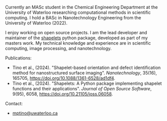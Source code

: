 Currently an MASc student in the Chemical Engineering Department at the University of Waterloo researching computational methods in scientific computing. I hold a BASc in Nanotechnology Engineering from the University of Waterloo (2022).

I enjoy working on open source projects. I am the lead developer and maintainer of the [shapelets](https://github.com/uw-comphys/shapelets) python package, developed as part of my masters work. 
My technical knowledge and experience are in scientific computing, image processing, and nanotechnology.

Publications:
- Tino et al., (2024). "Shapelet-based orientation and defect identification method for nanostructured surface imaging". *Nanotechnology*, 35(16), 165705, https://doi.org/10.1088/1361-6528/ad1df4.
- Tino et al., (2024). "Shapelets: A Python package implementing shapelet functions and their applications". *Journal of Open Source Software*, 9(95), 6058, https://doi.org/10.21105/joss.06058.

Contact:
- mptino@uwaterloo.ca
